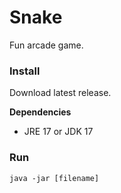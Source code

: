 # Snake
Fun arcade game.

### Install

Download latest release.

**Dependencies**

+ JRE 17 or JDK 17

### Run

`java -jar [filename]`

